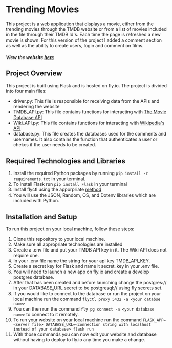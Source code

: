 # Trending Movies
This project is a web application that displays a movie, either from the trending movies through the TMDB website or from a list of movies included in the file through their TMDB Id's.  Each time the page is refreshed a new movie is shown.  For this version of the project I added a comment section as well as the ability to create users, login and comment on films.
##### View the website [here](https://trendingmovies.fly.dev)
## Project Overview
This project is built using Flask and is hosted on fly.io.
The project is divided into four main files:

- driver.py: This file is responsible for receiving data from the APIs and rendering the website
- TMDB_API.py: This file contains functions for interacting with [The Movie Database API](https://developers.themoviedb.org/3/getting-started/introduction)
- Wiki_API.py: This file contains functions for interacting with [Wikipedia's API](https://www.mediawiki.org/wiki/API:Main_page)
- database.py: This file creates the databases used for the comments and usernames.  It also contains the function that authenticates a user or chekcs if the user needs to be created.

## Required Technologies and Libraries
1. Install the required Python packages by running `pip install -r requirements.txt` in your terminal.
2. To install Flask run `pip install Flask` in your terminal
3. Install flyctl using the apporpriate [method]("https://fly.io/docs/hands-on/install-flyctl/")
4. You will use the JSON, Random, OS, and Dotenv libraries which are included with Python.

## Installation and Setup

To run this project on your local machine, follow these steps:

1. Clone this repository to your local machine.
2. Make sure all appropriate technologies are installed
3. Create a .env file and put your TMDB API key in it.  The Wiki API does not require one.
4. In your .env file name the string for your api key TMDB_API_KEY.
5. Create a secret key for Flask and name it secret_key in your .env file.
6. You will need to launch a new app on fly.io and create a develop postgres database.
7. After that has been created and before launching change the postgres:// in your DATABASE_URL secret to be postgresql:// using fly secrets set.
8. If you would like to connect to the database or run the project on your local machine run the command `flyctl proxy 5432 -a <your databse name>`
9. You can then run the command `fly pg connect -a <your database name>` to connect to it remotely.
10. To run your website on your local machine run the command `FLASK_APP=<server file> DATABASE_URL=<connection string with localhost instead of your database> flask run`
11. With those commands you can now edit your website and database without having to deploy to fly.io any time you make a change.